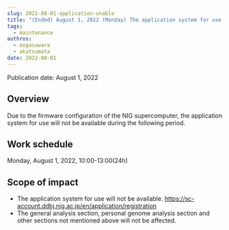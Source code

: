 ```yaml
---
slug: 2022-08-01-application-unable
title: "(Ended) August 1, 2022 (Monday) The application system for use will be temporarily unavailable"
tags:
  - maintenance
authros:
  - oogasawara
  - akatsumata
date: 2022-08-01
---
```


Publication date: August 1, 2022

## Overview

Due to the firmware configuration of the NIG supercomputer, the application system for use will not be available during the following period.


## Work schedule

Monday, August 1, 2022, 10:00-13:00(24h)


## Scope of impact

- The application system for use will not be available. 
https://sc-account.ddbj.nig.ac.jp/en/application/registration
- The general analysis section, personal genome analysis section and other sections not mentioned above will not be affected.
